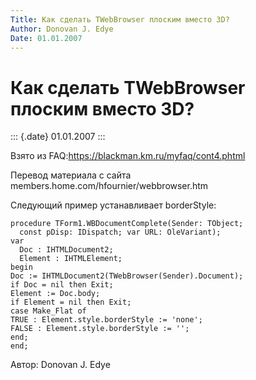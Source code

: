 ```yaml
---
Title: Как сделать TWebBrowser плоским вместо 3D?
Author: Donovan J. Edye
Date: 01.01.2007
---
```



Как сделать TWebBrowser плоским вместо 3D?
==========================================

::: {.date}
01.01.2007
:::

Взято из FAQ:<https://blackman.km.ru/myfaq/cont4.phtml>

Перевод материала с сайта members.home.com/hfournier/webbrowser.htm

Следующий пример устанавливает borderStyle:

    procedure TForm1.WBDocumentComplete(Sender: TObject;
      const pDisp: IDispatch; var URL: OleVariant);
    var
      Doc : IHTMLDocument2;
      Element : IHTMLElement;
    begin
    Doc := IHTMLDocument2(TWebBrowser(Sender).Document);
    if Doc = nil then Exit;
    Element := Doc.body;
    if Element = nil then Exit;
    case Make_Flat of
    TRUE : Element.style.borderStyle := 'none';
    FALSE : Element.style.borderStyle := '';
    end;
    end;

Автор: Donovan J. Edye
